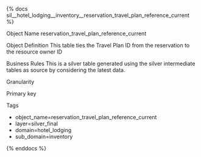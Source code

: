 {% docs sil__hotel_lodging__inventory__reservation_travel_plan_reference_current %}

Object Name
reservation_travel_plan_reference_current

Object Definition
This table ties the Travel Plan ID from the reservation to the resource owner ID

Business Rules
This is a silver table generated using the silver intermediate tables as source by considering the latest data.

Granularity

Primary key

Tags
- object_name=reservation_travel_plan_reference_current
- layer=silver_final
- domain=hotel_lodging
- sub_domain=inventory

{% enddocs %}